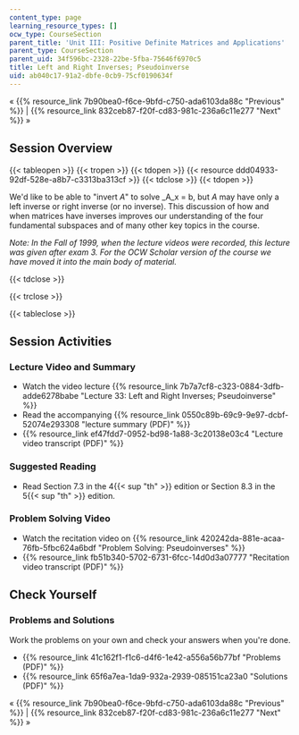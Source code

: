 ```yaml
---
content_type: page
learning_resource_types: []
ocw_type: CourseSection
parent_title: 'Unit III: Positive Definite Matrices and Applications'
parent_type: CourseSection
parent_uid: 34f596bc-2328-22be-5fba-75646f6970c5
title: Left and Right Inverses; Pseudoinverse
uid: ab040c17-91a2-dbfe-0cb9-75cf0190634f
---
```


« {{% resource_link 7b90bea0-f6ce-9bfd-c750-ada6103da88c "Previous" %}} | {{% resource_link 832ceb87-f20f-cd83-981c-236a6c11e277 "Next" %}} »

Session Overview
----------------

{{< tableopen >}}
{{< tropen >}}
{{< tdopen >}}
{{< resource ddd04933-92df-528e-a8b7-c3313ba313cf >}}
{{< tdclose >}}
{{< tdopen >}}


We'd like to be able to "invert _A_" to solve _A_x = b, but _A_ may have only a left inverse or right inverse (or no inverse). This discussion of how and when matrices have inverses improves our understanding of the four fundamental subspaces and of many other key topics in the course.

_Note: In the Fall of 1999, when the lecture videos were recorded, this lecture was given after exam 3. For the OCW Scholar version of the course we have moved it into the main body of material._


{{< tdclose >}}

{{< trclose >}}

{{< tableclose >}}

Session Activities
------------------

### Lecture Video and Summary

*   Watch the video lecture {{% resource_link 7b7a7cf8-c323-0884-3dfb-adde6278babe "Lecture 33: Left and Right Inverses; Pseudoinverse" %}}
*   Read the accompanying {{% resource_link 0550c89b-69c9-9e97-dcbf-52074e293308 "lecture summary (PDF)" %}}
*   {{% resource_link ef47fdd7-0952-bd98-1a88-3c20138e03c4 "Lecture video transcript (PDF)" %}}

### Suggested Reading

*   Read Section 7.3 in the 4{{< sup "th" >}} edition or Section 8.3 in the 5{{< sup "th" >}} edition.

### Problem Solving Video

*   Watch the recitation video on {{% resource_link 420242da-881e-acaa-76fb-5fbc624a6bdf "Problem Solving: Pseudoinverses" %}}
*   {{% resource_link fb51b340-5702-6731-6fcc-14d0d3a07777 "Recitation video transcript (PDF)" %}}

Check Yourself
--------------

### Problems and Solutions

Work the problems on your own and check your answers when you're done.

*   {{% resource_link 41c162f1-f1c6-d4f6-1e42-a556a56b77bf "Problems (PDF)" %}}
*   {{% resource_link 65f6a7ea-1da9-932a-2939-085151ca23a0 "Solutions (PDF)" %}}

« {{% resource_link 7b90bea0-f6ce-9bfd-c750-ada6103da88c "Previous" %}} | {{% resource_link 832ceb87-f20f-cd83-981c-236a6c11e277 "Next" %}} »
